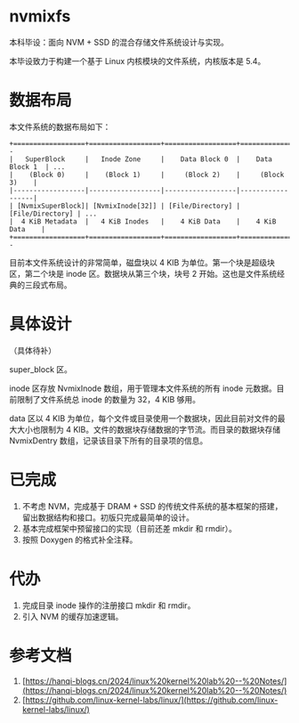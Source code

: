 # nvmixfs

本科毕设：面向 NVM + SSD 的混合存储文件系统设计与实现。

本毕设致力于构建一个基于 Linux 内核模块的文件系统，内核版本是 5.4。

# 数据布局

本文件系统的数据布局如下：

```plaintext
+==================+==================+==================+==================+--
|   SuperBlock     |   Inode Zone     |    Data Block 0  |    Data Block 1  | ...
|    (Block 0)     |    (Block 1)     |     (Block 2)    |     (Block 3)    |
|------------------|------------------|------------------|------------------|
| [NvmixSuperBlock]| [NvmixInode[32]] | [File/Directory] | [File/Directory] | ...
|  4 KiB Metadata  |   4 KiB Inodes   |    4 KiB Data    |    4 KiB Data    |
+==================+==================+==================+==================+--
```

目前本文件系统设计的非常简单，磁盘块以 4 KIB 为单位。第一个块是超级块区，第二个块是 inode 区。数据块从第三个块，块号 2 开始。这也是文件系统经典的三段式布局。

# 具体设计

（具体待补）

super_block 区。

inode 区存放 NvmixInode 数组，用于管理本文件系统的所有 inode 元数据。目前限制了文件系统总 inode 的数量为 32，4 KIB 够用。

data 区以 4 KIB 为单位，每个文件或目录使用一个数据块，因此目前对文件的最大大小也限制为 4 KIB。文件的数据块存储数据的字节流。而目录的数据块存储 NvmixDentry 数组，记录该目录下所有的目录项的信息。

# 已完成

1. 不考虑 NVM，完成基于 DRAM + SSD 的传统文件系统的基本框架的搭建，留出数据结构和接口。初版只完成最简单的设计。
2. 基本完成框架中预留接口的实现（目前还差 mkdir 和 rmdir）。
3. 按照 Doxygen 的格式补全注释。

# 代办

1. 完成目录 inode 操作的注册接口 mkdir 和 rmdir。
2. 引入 NVM 的缓存加速逻辑。

# 参考文档

1. [https://hanqi-blogs.cn/2024/linux%20kernel%20lab%20--%20Notes/](https://hanqi-blogs.cn/2024/linux%20kernel%20lab%20--%20Notes/)
2. [https://github.com/linux-kernel-labs/linux/](https://github.com/linux-kernel-labs/linux/)

